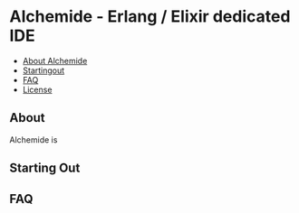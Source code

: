 # Alchemide - Erlang / Elixir dedicated IDE

- [About Alchemide](#about)  
- [Startingout](#startingout)  
- [FAQ](#faq)  
- [License](#license)

## About 
Alchemide is   

## Starting Out

## FAQ
